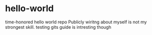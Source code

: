 # hello-world
time-honored hello world repo
Publicly wiritng about myself is not my strongest skill. testing gits guide is intresting though
